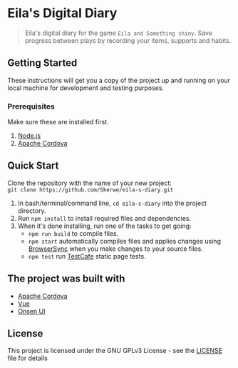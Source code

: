 # Eila's Digital Diary

> Eila's digital diary for the game `Eila and Something shiny`. Save progress between plays by recording your items, supports and habits.

## Getting Started

These instructions will get you a copy of the project up and running on your local machine for development and testing purposes.

### Prerequisites

Make sure these are installed first.

1. [Node.js](http://nodejs.org)
2. [Apache Cordova][cordova]

## Quick Start

Clone the repository with the name of your new project:  
`git clone https://github.com/Skerwe/eila-s-diary.git`

1. In bash/terminal/command line, `cd eila-s-diary` into the project directory.
2. Run `npm install` to install required files and dependencies.
3. When it's done installing, run one of the tasks to get going:
    - `npm run build` to compile files.
    - `npm start` automatically compiles files and applies changes using [BrowserSync](https://browsersync.io/) when you make changes to your source files.
    - `npm test` run [TestCafe](https://devexpress.github.io/testcafe/) static page tests.

## The project was built with

- [Apache Cordova][cordova]
- [Vue](https://vuejs.org/)
- [Onsen UI](https://onsen.io/)

## License

This project is licensed under the GNU GPLv3 License - see the [LICENSE](LICENSE) file for details

[cordova]: https://cordova.apache.org/
